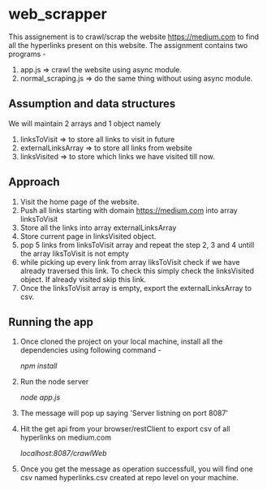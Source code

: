 # web_scrapper

This assignement is to crawl/scrap the website https://medium.com to find all the hyperlinks present on this website.
The assignment contains two programs - 
1. app.js => crawl the website using async module.
2. normal_scraping.js => do the same thing without using async module.


## Assumption and data structures
We will maintain 2 arrays and 1 object namely 

1. linksToVisit => to store all links to visit in future
2. externalLinksArray => to store all links from website
3. linksVisited => to store which links we have visited till now.

## Approach

1. Visit the home page of the website.
2. Push all links starting with domain https://medium.com into array linksToVisit
3. Store all the links into array externalLinksArray
4. Store current page in linksVisited object.
5. pop 5 links from linksToVisit array and repeat the step 2, 3 and 4 untill the array liksToVisit is not empty
6. while picking up every link from array liksToVisit check if we have already traversed this link. To check this simply
   check the linksVisited object. If already visited skip this link.
7. Once the linksToVisit array is empty, export the externalLinksArray to csv.

## Running the app

1. Once cloned the project on your local machine, install all the dependencies using following command -

   *npm install*

2. Run the node server 

   *node app.js*

3. The message will pop up saying 'Server listning on port 8087'

4. Hit the get api from your browser/restClient to export csv of all hyperlinks on medium.com

   *localhost:8087/crawlWeb*

5. Once you get the message as operation successfull, you will find one csv named hyperlinks.csv created at repo level on your machine.
